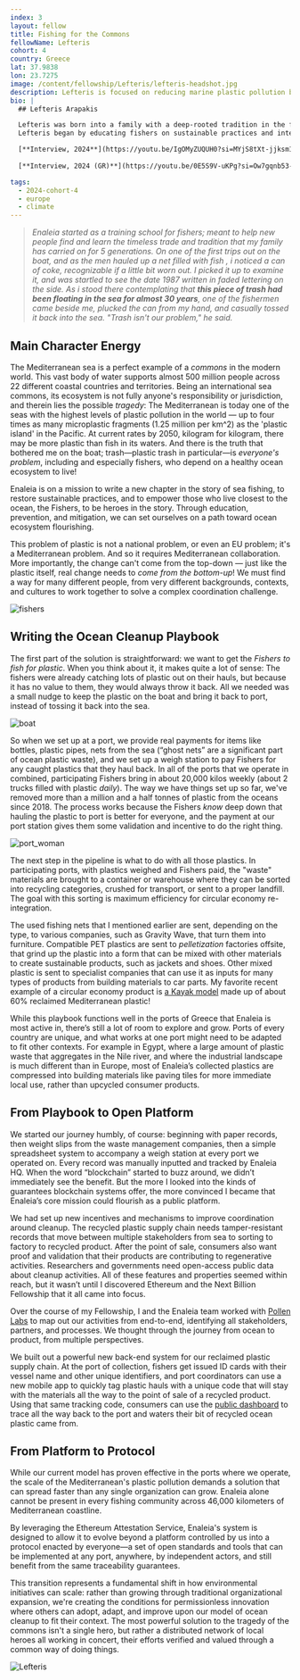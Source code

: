 ```yaml
---
index: 3
layout: fellow
title: Fishing for the Commons
fellowName: Lefteris
cohort: 4
country: Greece
lat: 37.9838
lon: 23.7275
image: /content/fellowship/Lefteris/lefteris-headshot.jpg
description: Lefteris is focused on reducing marine plastic pollution by engaging with fishers in Greece and the Mediterranean and adopting cleaning and sustainability practices.
bio: |
  ## Lefteris Arapakis

  Lefteris was born into a family with a deep-rooted tradition in the fishing industry. In 2016, he founded [Enaleia](https://enaleia.com/) to engage fishers in addressing the social and environmental challenges of ocean degradation.
  Lefteris began by educating fishers on sustainable practices and integrating collected waste into a circular economy, focusing on the plastics value chain in Greece. His initiative quickly expanded to encompass the entire Mediterranean Sea. A key aspect of Enaleia's work is tracking the lifecycle of ocean-collected plastic, and as part of his Fellowship, Lefteris will transition the platform into a public chain and explore other blockchain-related verticals into Eneleia.

  [**Interview, 2024**](https://youtu.be/IgOMyZUQUH0?si=MYjS8tXt-jjksm1I)
  
  [**Interview, 2024 (GR)**](https://youtu.be/0E5S9V-uKPg?si=Ow7gqnb53-8l1nNR)

tags:
  - 2024-cohort-4
  - europe
  - climate
---
```


>*Enaleia started as a training school for fishers; meant to help new people find and learn the timeless trade and tradition that my family has carried on for 5 generations. On one of the first trips out on the boat, and as the men hauled up a net filled with fish , i noticed a can of coke, recognizable if a little bit worn out. I picked it up to examine it, and was startled to see the date 1987 written in faded lettering on the side. As i stood there contemplating that **this piece of trash had been floating in the sea for almost 30 years**, one of the fishermen came beside me, plucked the can from my hand, and casually tossed it back into the sea. "Trash isn't our problem," he said.*

## Main Character Energy
The Mediterranean sea is a perfect example of a *commons* in the modern world. This vast body of water supports almost 500 million people across 22 different coastal countries and territories. Being an international sea commons, its ecosystem is not fully anyone's responsibility or jurisdiction, and therein lies the possible *tragedy*: The Mediterranean is today one of the seas with the highest levels of plastic pollution in the world — up to four times as many microplastic fragments (1.25 million per km^2) as the 'plastic island' in the Pacific. At current rates by 2050, kilogram for kilogram, there may be more plastic than fish in its waters. And there is the truth that bothered me on the boat; trash—plastic trash in particular—is *everyone's problem*, including and especially fishers, who depend on a healthy ocean ecosystem to live!

Enaleia is on a mission to write a new chapter in the story of sea fishing, to restore sustainable practices, and to empower those who live closest to the ocean, the Fishers, to be heroes in the story. Through education, prevention, and mitigation, we can set ourselves on a path toward ocean ecosystem flourishing. 

This problem of plastic is not a national problem, or even an EU problem; it's a Mediterranean problem. And so it requires Mediterranean collaboration. More importantly, the change can't come from the top-down — just like the plastic itself, real change needs to *come from the bottom-up*! We must find a way for many different people, from very different backgrounds, contexts, and cultures to work together to solve a complex coordination challenge. 

![fishers](https://storage.googleapis.com/ethereum-hackmd/upload_52206afea281848a651fe1899a650429.jpg)

## Writing the Ocean Cleanup Playbook
The first part of the solution is straightforward: we want to get the *Fishers to fish for plastic*. When you think about it, it makes quite a lot of sense: The fishers were already catching lots of plastic out on their hauls, but because it has no value to them, they would always throw it back. All we needed was a small nudge to keep the plastic on the boat and bring it back to port, instead of tossing it back into the sea.

![boat](https://storage.googleapis.com/ethereum-hackmd/upload_b94db538f5cbbd9c343fd4e0fdf8e1a8.jpg)

So when we set up at a port, we provide real payments for items like bottles, plastic pipes, nets from the sea (“ghost nets” are a significant part of ocean plastic waste), and we set up a weigh station to pay Fishers for any caught plastics that they haul back. In all of the ports that we operate in combined, participating Fishers bring in about 20,000 kilos weekly (about 2 trucks filled with plastic *daily*). The way we have things set up so far, we've removed more than a million and a half tonnes of plastic from the oceans since 2018. The process works because the Fishers *know* deep down that hauling the plastic to port is better for everyone, and the payment at our port station gives them some validation and incentive to do the right thing.

![port_woman](https://storage.googleapis.com/ethereum-hackmd/upload_00b3721a00b147cac5b159bf12c9a057.jpg)

The next step in the pipeline is what to do with all those plastics. In participating ports, with plastics weighed and Fishers paid, the "waste" materials are brought to a container or warehouse where they can be sorted into recycling categories, crushed for transport, or sent to a proper landfill. The goal with this sorting is maximum efficiency for circular economy re-integration. 

The used fishing nets that I mentioned earlier are sent, depending on the type, to various companies, such as Gravity Wave, that turn them into furniture. Compatible PET plastics are sent to *pelletization* factories offsite, that grind up the plastic into a form that can be mixed with other materials to create sustainable products, such as jackets and shoes. Other mixed plastic is sent to specialist companies that can use it as inputs for many types of products from building materials to car parts. My favorite recent example of a circular economy product is [a Kayak model](https://www.nelo.eu/product/400/) made up of about 60% reclaimed Mediterranean plastic! 

While this playbook functions well in the ports of Greece that Enaleia is most active in, there’s still a lot of room to explore and grow. Ports of every country are unique, and what works at one port might need to be adapted to fit other contexts. For example in Egypt, where a large amount of plastic waste that aggregates in the Nile river, and where the industrial landscape is much different than in Europe, most of Enaleia’s collected plastics are compressed into building materials like paving tiles for more immediate local use, rather than upcycled consumer products.


## From Playbook to Open Platform
We started our journey humbly, of course: beginning with paper records, then weight slips from the waste management companies, then a simple spreadsheet system to accompany a weigh station at every port we operated on. Every record was manually inputted and tracked by Enaleia HQ. When the word “blockchain” started to buzz around, we didn’t immediately see the benefit. But the more I looked into the kinds of guarantees blockchain systems offer, the more convinced I became that Enaleia’s core mission could flourish as a public platform. 

We had set up new incentives and mechanisms to improve coordination around cleanup. The recycled plastic supply chain needs tamper-resistant records that move between multiple stakeholders from sea to sorting to factory to recycled product. After the point of sale, consumers also want proof and validation that their products are contributing to regenerative activities. Researchers and governments need open-access public data about cleanup activities. All of these features and properties seemed within reach, but it wasn’t until I discovered Ethereum and the Next Billion Fellowship that it all came into focus. 

Over the course of my Fellowship, I and the Enaleia team worked with [Pollen Labs](https://pollenlabs.org/) to map out our activities from end-to-end, identifying all stakeholders, partners, and processes. We thought through the journey from ocean to product, from multiple perspectives.

We built out a powerful new back-end system for our reclaimed plastic supply chain. At the port of collection, fishers get issued ID cards with their vessel name and other unique identifiers, and port coordinators can use a new mobile app to quickly tag plastic hauls with a unique code that will stay with the materials all the way to the point of sale of a recycled product. Using that same tracking code, consumers can use the [public dashboard](https://enaleia-hub.com/) to trace all the way back to the port and waters their bit of recycled ocean plastic came from. 


## From Platform to Protocol
While our current model has proven effective in the ports where we operate, the scale of the Mediterranean's plastic pollution demands a solution that can spread faster than any single organization can grow. Enaleia alone cannot be present in every fishing community across 46,000 kilometers of Mediterranean coastline. 

By leveraging the Ethereum Attestation Service, Enaleia's system is designed to allow it to evolve beyond a platform controlled by us into a protocol enacted by everyone—a set of open standards and tools that can be implemented at any port, anywhere, by independent actors, and still benefit from the same traceability guarantees.

This transition represents a fundamental shift in how environmental initiatives can scale: rather than growing through traditional organizational expansion, we're creating the conditions for permissionless innovation where others can adopt, adapt, and improve upon our model of ocean cleanup to fit their context. The most powerful solution to the tragedy of the commons isn't a single hero, but rather a distributed network of local heroes all working in concert, their efforts verified and valued through a common way of doing things. 

![Lefteris](https://storage.googleapis.com/ethereum-hackmd/upload_a34a4c23de9a010f657b035275bd8dec.jpg)
